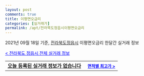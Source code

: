 ```yaml
---
layout: post
comments: true
title: 이평면오금리
categories: [실거래가]
permalink: /apt/전라북도정읍시이평면오금리
---
```


2021년 09월 18일 기준, <a href="/apt/전라북도정읍시">전라북도정읍시</a> 이평면오금리 한달간 실거래 정보

<a style="color: blue;" href="/apt/전라북도정읍시">< 전라북도 정읍시 전체 실거래 정보</a>
<!---- start ---->
<table>
  <tr>
    <td colspan="4" style="font-weight: bold;"><a href="/apt/전라북도정읍시이평면오금리{name_without_space}">오늘 등록된 실거래 정보가 없습니다</a> &nbsp;&nbsp;&nbsp; <a style="color: blue; font-size: smaller;" href="/apt/전라북도정읍시이평면오금리{name_without_space}">면적별 최고가 ></a></td>
  </tr>
    
</table>
<!---- end ---->
    